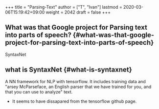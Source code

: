 +++
title = "Parsing-Text"
author = ["T", "Ivan"]
lastmod = 2020-03-06T15:19:42+09:00
weight = 2042
draft = false
+++

## What was that Google project for Parsing text into parts of speech? {#what-was-that-google-project-for-parsing-text-into-parts-of-speech}

SyntaxNet


## what is SyntaxNet {#what-is-syntaxnet}

A NN framework for NLP with tensorflow.
It includes training data and "arsey McParseface, an English
parser that we have trained for you, and that you can use to
analyze" text.

-   It seems to have dissapared from the tensorflow github page.
